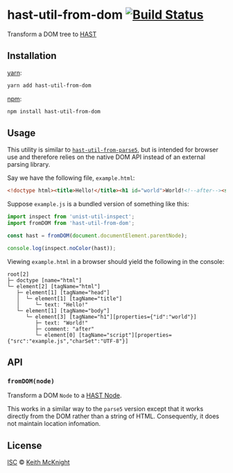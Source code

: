 # hast-util-from-dom [![Build Status][travis-badge]][travis]

Transform a DOM tree to [HAST][]

## Installation

[yarn][]:

```bash
yarn add hast-util-from-dom
```

[npm][]:

```bash
npm install hast-util-from-dom
```

## Usage

This utility is similar to [`hast-util-from-parse5`][hast-util-from-parse5], but is intended for browser use and therefore relies on the native DOM API instead of an external parsing library.

Say we have the following file, `example.html`:

```html
<!doctype html><title>Hello!</title><h1 id="world">World!<!--after--><script src="example.js" charset="UTF-8"></script>
```

Suppose `example.js` is a bundled version of something like this:

```js
import inspect from 'unist-util-inspect';
import fromDOM from 'hast-util-from-dom';

const hast = fromDOM(document.documentElement.parentNode);

console.log(inspect.noColor(hast));
```

Viewing `example.html` in a browser should yield the following in the console:

```text
root[2]
├─ doctype [name="html"]
└─ element[2] [tagName="html"]
   ├─ element[1] [tagName="head"]
   │  └─ element[1] [tagName="title"]
   │     └─ text: "Hello!"
   └─ element[1] [tagName="body"]
      └─ element[3] [tagName="h1"][properties={"id":"world"}]
         ├─ text: "World!"
         ├─ comment: "after"
         └─ element[0] [tagName="script"][properties={"src":"example.js","charSet":"UTF-8"}]
```

## API

### `fromDOM(node)`

Transform a DOM `Node` to a [HAST Node][node].

This works in a similar way to the `parse5` version except that it works directly from the DOM rather than a string of HTML. Consequently, it does not maintain location infomation.

## License

[ISC][license] © [Keith McKnight][author]

<!-- Definitions -->

[travis-badge]: https://img.shields.io/travis/syntax-tree/hast-util-from-dom.svg

[travis]: https://travis-ci.org/syntax-tree/hast-util-from-dom

[yarn]: https://yarnpkg.com/lang/en/docs/install

[npm]: https://docs.npmjs.com/cli/install

[license]: LICENSE

[author]: https://keith.mcknig.ht

[hast]: https://github.com/syntax-tree/hast

[hast-util-from-parse5]: https://github.com/syntax-tree/hast-util-from-parse5

[node]: https://github.com/syntax-tree/hast#ast

[vfile]: https://github.com/vfile/vfile
